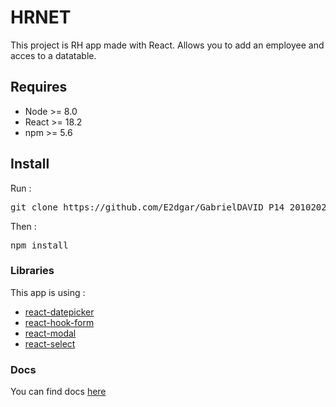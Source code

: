 # HRNET

This project is RH app made with React.
Allows you to add an employee and acces to a datatable.

## Requires

-   Node >= 8.0
-   React >= 18.2
-   npm >= 5.6

## Install

Run :

<pre>git clone https://github.com/E2dgar/GabrielDAVID_P14_20102022_lib-in-app.git</pre>

Then :

<pre>npm install</pre>

### Libraries

This app is using :

-   <a href="https://github.com/Hacker0x01/react-datepicker">react-datepicker</a>
-   <a href="https://react-hook-form.com/r">react-hook-form</a>
-   <a href="https://github.com/reactjs/react-modal">react-modal</a>
-   <a href="https://github.com/jedwatson/react-select">react-select</a>

### Docs

You can find docs <a href="https://e2dgar.github.io/GabrielDAVID_P14_20102022_lib-in-app">here</a>
